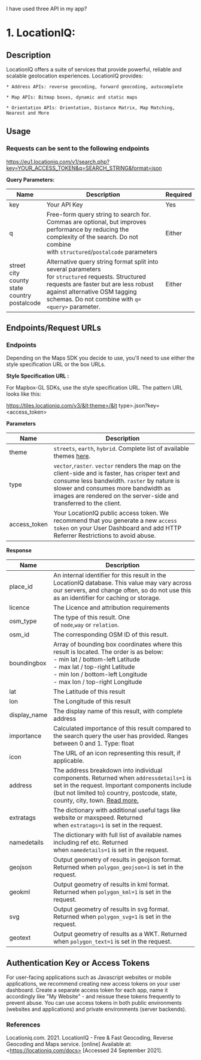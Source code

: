 I have used three API in my app?

# 1. LocationIQ:

## Description

LocationIQ offers a suite of services that provide powerful, reliable and scalable geolocation experiences. LocationIQ provides:

    * Address APIs: reverse geocoding, forward geocoding, autocomplete

    * Map APIs: Bitmap boxes, dynamic and static maps
   
    * Orientation APIs: Orientation, Distance Matrix, Map Matching, Nearest and More

## Usage

### Requests can be sent to the following endpoints

   https://eu1.locationiq.com/v1/search.php?key=YOUR_ACCESS_TOKEN&q=SEARCH_STRING&format=json

  **Query Parameters:**

  | Name                                                       | Description                                                                                                                                                                                                                     | Required |
| ---------------------------------------------------------- | ------------------------------------------------------------------------------------------------------------------------------------------------------------------------------------------------------------------------------- | -------- |
| key                                                        | Your API Key                                                                                                                                                                                                                    | Yes      |
| q                                                          | Free-form query string to search for. Commas are optional, but improves performance by reducing the complexity of the search. Do not combine with `structured`/`postalcode` parameters                                          | Either   |
| street<br>city<br>county<br>state<br>country<br>postalcode | Alternative query string format split into several parameters for `structured` requests. Structured requests are faster but are less robust against alternative OSM tagging schemas. Do not combine with `q=<query>` parameter. | Either   |

## Endpoints/Request URLs

### Endpoints

Depending on the Maps SDK you decide to use, you'll need to use either the style specification URL or the box URLs.

**Style Specification URL :**

For Mapbox-GL SDKs, use the style specification URL. The pattern URL looks like this:

https://tiles.locationiq.com/v3/&lt;theme>/&lt type>.json?key=&lt;access_token>

**Parameters**

| Name          | Description                                                                                                                                                                                                                                                  |
| ------------- | ------------------------------------------------------------------------------------------------------------------------------------------------------------------------------------------------------------------------------------------------------------ |
| theme         | `streets`, `earth`, `hybrid`. Complete list of available themes [here](https://locationiq.com/docs-html/index.html?shell#list_of_available_themes).                                                                                                          |
| type          | `vector`,`raster`. `vector` renders the map on the client-side and is faster, has crisper text and consume less bandwidth. `raster` by nature is slower and consumes more bandwidth as images are rendered on the server-side and transferred to the client. |
| access\_token | Your LocationIQ public access token. We recommend that you generate a new `access token` on your User Dashboard and add HTTP Referrer Restrictions to avoid abuse.                                                                                           |

**Response**

| Name          | Description                                                                                                                                                                                                                                                                               |
| ------------- | ----------------------------------------------------------------------------------------------------------------------------------------------------------------------------------------------------------------------------------------------------------------------------------------- |
| place\_id     | An internal identifier for this result in the LocationIQ database. This value may vary across our servers, and change often, so do not use this as an identifier for caching or storage.                                                                                                  |
| licence       | The Licence and attribution requirements                                                                                                                                                                                                                                                  |
| osm\_type     | The type of this result. One of `node`,`way` or `relation`.                                                                                                                                                                                                                               |
| osm\_id       | The corresponding OSM ID of this result.                                                                                                                                                                                                                                                  |
| boundingbox   | Array of bounding box coordinates where this result is located. The order is as below:<br>\- min lat / bottom-left Latitude<br>\- max lat / top-right Latitude<br>\- min lon / bottom-left Longitude<br>\- max lon / top-right Longitude                                                  |
| lat           | The Latitude of this result                                                                                                                                                                                                                                                               |
| lon           | The Longitude of this result                                                                                                                                                                                                                                                              |
| display\_name | The display name of this result, with complete address                                                                                                                                                                                                                                    |
| importance    | Calculated importance of this result compared to the search query the user has provided. Ranges between 0 and 1. Type: float                                                                                                                                                              |
| icon          | The URL of an icon representing this result, if applicable.                                                                                                                                                                                                                               |
| address       | The address breakdown into individual components. Returned when `addressdetails=1` is set in the request. Important components include (but not limited to) country, postcode, state, county, city, town. [Read more.](https://locationiq.com/docs-html/index.html?shell#address-details) |
| extratags     | The dictionary with additional useful tags like website or maxspeed. Returned when `extratags=1` is set in the request.                                                                                                                                                                   |
| namedetails   | The dictionary with full list of available names including ref etc. Returned when `namedetails=1` is set in the request.                                                                                                                                                                  |
| geojson       | Output geometry of results in geojson format. Returned when `polygon_geojson=1` is set in the request.                                                                                                                                                                                    |
| geokml        | Output geometry of results in kml format. Returned when `polygon_kml=1` is set in the request.                                                                                                                                                                                            |
| svg           | Output geometry of results in svg format. Returned when `polygon_svg=1` is set in the request.                                                                                                                                                                                            |
| geotext       | Output geometry of results as a WKT. Returned when `polygon_text=1` is set in the request.                                                                                                                                                                                                |

## Authentication Key or Access Tokens

For user-facing applications such as Javascript websites or mobile applications, we recommend creating new access tokens on your user dashboard. Create a separate access token for each app, name it accordingly like "My Website" - and reissue these tokens frequently to prevent abuse. You can use access tokens in both public environments (websites and applications) and private environments (server backends).


### References

Locationiq.com. 2021. LocationIQ - Free & Fast Geocoding, Reverse Geocoding and Maps service. [online] Available at: &lt;https://locationiq.com/docs> [Accessed 24 September 2021].

